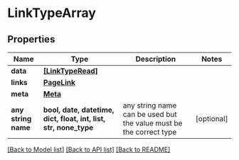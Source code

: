 # LinkTypeArray


## Properties
Name | Type | Description | Notes
------------ | ------------- | ------------- | -------------
**data** | [**[LinkTypeRead]**](LinkTypeRead.md) |  | 
**links** | [**PageLink**](PageLink.md) |  | 
**meta** | [**Meta**](Meta.md) |  | 
**any string name** | **bool, date, datetime, dict, float, int, list, str, none_type** | any string name can be used but the value must be the correct type | [optional]

[[Back to Model list]](../README.md#documentation-for-models) [[Back to API list]](../README.md#documentation-for-api-endpoints) [[Back to README]](../README.md)


